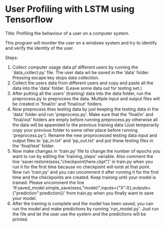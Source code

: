 # User Profiling with LSTM using Tensorflow
Title: Profiling the behaviour of a user on a computer system.

This program will moniter the user on a windows system and try to identify and verify the identity of the user.


Steps:

1. Collect computer usage data pf different users by running the 'data_collect.py' file. The user data wil be saved in the 'data' folder. Pressing escape key stops data collection.
2. Collect the users data from different users and copy and paste all the data into the 'data' folder. (Leave some data out for testing set.)
3. After putting all the users' (training) data into the data folder, run the preprocess.py to preprocess the data. Multiple input and output files will be created in 'final/in' and 'final/out' folders.
4. Now preprocess thes testing data by just keeping the testing data in the 'data' folder and run 'preprocess.py'. Make sure that the 'final/in' and 'final/out' folders are empty before running preprocess.py otherwise all the data will be appended to the previous training data (Just temporarily copy your previous folder to some other place before running 'preprocess.py'). Rename the new proprocessed testing data input and output files to 'pp_in.txt' and 'pp_out.txt' and put these testing files in the 'final/test' folder.
5. Now make changes in 'train.py' file to change the number of epochs you want to run by editing the 'training_steps' variable. Also comment the line 'saver.restore(sess,"checkpoint/here.ckpt")' in train.py when you run it for the first time because no checkpoint will exist at that point. Now run 'train.py' and you can uncomment it after running it for the first time and the checkpoints are created. Keep training until your model is trained. Please uncomment the line 'tf.saved_model.simple_save(sess,"model/",inputs={"X":X},outputs={"prediction":prediction})' from train.py when you finally want to save your model.
6. After the training is complete and the model has been saved, you can run the model and make predictions by running 'run_model.py'. Just run the file and let the user use the system and the predictions will be printed.